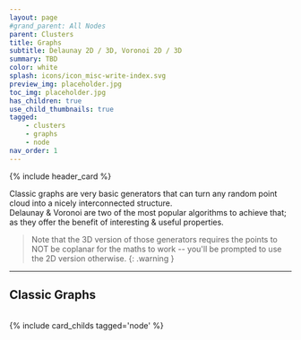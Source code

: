 ```yaml
---
layout: page
#grand_parent: All Nodes
parent: Clusters
title: Graphs
subtitle: Delaunay 2D / 3D, Voronoi 2D / 3D
summary: TBD
color: white
splash: icons/icon_misc-write-index.svg
preview_img: placeholder.jpg
toc_img: placeholder.jpg
has_children: true
use_child_thumbnails: true
tagged: 
    - clusters
    - graphs
    - node
nav_order: 1
---
```


{% include header_card %}

Classic graphs are very basic generators that can turn any random point cloud into a nicely interconnected structure.  
Delaunay & Voronoi are two of the most popular algorithms to achieve that; as they offer the benefit of interesting & useful properties.  

> Note that the 3D version of those generators requires the points to NOT be coplanar for the maths to work -- you'll be prompted to use the 2D version otherwise.
{: .warning }

---
## Classic Graphs
<br>
{% include card_childs tagged='node' %}
